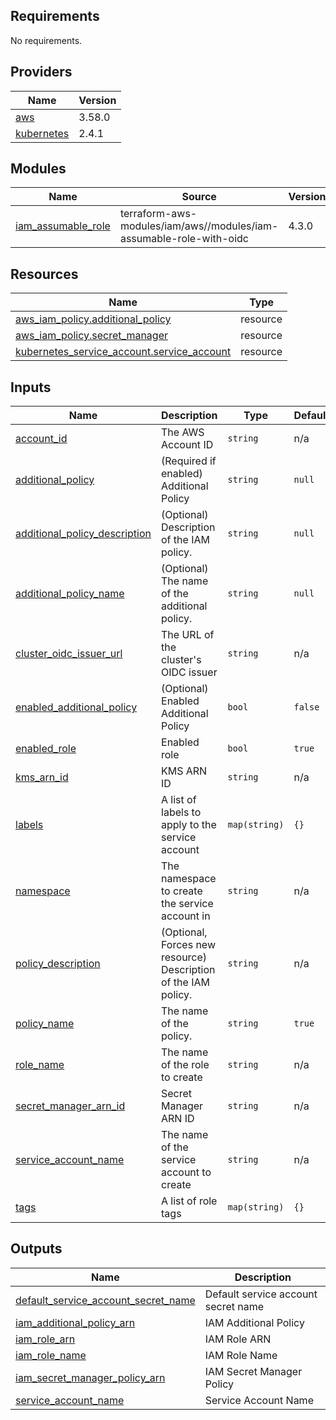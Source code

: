 ## Requirements

No requirements.

## Providers

| Name | Version |
|------|---------|
| <a name="provider_aws"></a> [aws](#provider\_aws) | 3.58.0 |
| <a name="provider_kubernetes"></a> [kubernetes](#provider\_kubernetes) | 2.4.1 |

## Modules

| Name | Source | Version |
|------|--------|---------|
| <a name="module_iam_assumable_role"></a> [iam\_assumable\_role](#module\_iam\_assumable\_role) | terraform-aws-modules/iam/aws//modules/iam-assumable-role-with-oidc | 4.3.0 |

## Resources

| Name | Type |
|------|------|
| [aws_iam_policy.additional_policy](https://registry.terraform.io/providers/hashicorp/aws/latest/docs/resources/iam_policy) | resource |
| [aws_iam_policy.secret_manager](https://registry.terraform.io/providers/hashicorp/aws/latest/docs/resources/iam_policy) | resource |
| [kubernetes_service_account.service_account](https://registry.terraform.io/providers/hashicorp/kubernetes/latest/docs/resources/service_account) | resource |

## Inputs

| Name | Description | Type | Default | Required |
|------|-------------|------|---------|:--------:|
| <a name="input_account_id"></a> [account\_id](#input\_account\_id) | The AWS Account ID | `string` | n/a | yes |
| <a name="input_additional_policy"></a> [additional\_policy](#input\_additional\_policy) | (Required if enabled) Additional Policy | `string` | `null` | no |
| <a name="input_additional_policy_description"></a> [additional\_policy\_description](#input\_additional\_policy\_description) | (Optional) Description of the IAM policy. | `string` | `null` | no |
| <a name="input_additional_policy_name"></a> [additional\_policy\_name](#input\_additional\_policy\_name) | (Optional) The name of the additional policy. | `string` | `null` | no |
| <a name="input_cluster_oidc_issuer_url"></a> [cluster\_oidc\_issuer\_url](#input\_cluster\_oidc\_issuer\_url) | The URL of the cluster's OIDC issuer | `string` | n/a | yes |
| <a name="input_enabled_additional_policy"></a> [enabled\_additional\_policy](#input\_enabled\_additional\_policy) | (Optional) Enabled Additional Policy | `bool` | `false` | no |
| <a name="input_enabled_role"></a> [enabled\_role](#input\_enabled\_role) | Enabled role | `bool` | `true` | no |
| <a name="input_kms_arn_id"></a> [kms\_arn\_id](#input\_kms\_arn\_id) | KMS ARN ID | `string` | n/a | yes |
| <a name="input_labels"></a> [labels](#input\_labels) | A list of labels to apply to the service account | `map(string)` | `{}` | no |
| <a name="input_namespace"></a> [namespace](#input\_namespace) | The namespace to create the service account in | `string` | n/a | yes |
| <a name="input_policy_description"></a> [policy\_description](#input\_policy\_description) | (Optional, Forces new resource) Description of the IAM policy. | `string` | n/a | yes |
| <a name="input_policy_name"></a> [policy\_name](#input\_policy\_name) | The name of the policy. | `string` | `true` | no |
| <a name="input_role_name"></a> [role\_name](#input\_role\_name) | The name of the role to create | `string` | n/a | yes |
| <a name="input_secret_manager_arn_id"></a> [secret\_manager\_arn\_id](#input\_secret\_manager\_arn\_id) | Secret Manager ARN ID | `string` | n/a | yes |
| <a name="input_service_account_name"></a> [service\_account\_name](#input\_service\_account\_name) | The name of the service account to create | `string` | n/a | yes |
| <a name="input_tags"></a> [tags](#input\_tags) | A list of role tags | `map(string)` | `{}` | no |

## Outputs

| Name | Description |
|------|-------------|
| <a name="output_default_service_account_secret_name"></a> [default\_service\_account\_secret\_name](#output\_default\_service\_account\_secret\_name) | Default service account secret name |
| <a name="output_iam_additional_policy_arn"></a> [iam\_additional\_policy\_arn](#output\_iam\_additional\_policy\_arn) | IAM Additional Policy |
| <a name="output_iam_role_arn"></a> [iam\_role\_arn](#output\_iam\_role\_arn) | IAM Role ARN |
| <a name="output_iam_role_name"></a> [iam\_role\_name](#output\_iam\_role\_name) | IAM Role Name |
| <a name="output_iam_secret_manager_policy_arn"></a> [iam\_secret\_manager\_policy\_arn](#output\_iam\_secret\_manager\_policy\_arn) | IAM Secret Manager Policy |
| <a name="output_service_account_name"></a> [service\_account\_name](#output\_service\_account\_name) | Service Account Name |
